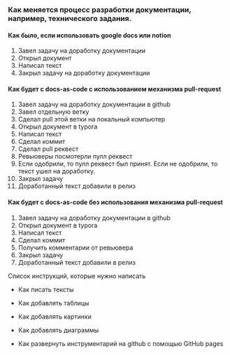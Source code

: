 ### Как меняется процесс разработки документации, например, технического задания.

#### Как было, если использовать google docs или notion

1. Завел задачу на доработку документации
2. Открыл документ
3. Написал текст
4. Закрыл задачу на доработку документации



#### Как будет с docs-as-code с использованием механизма pull-request

1. Завел задачу на доработку документации в github
2. Завел отдельную ветку
3. Сделал pull этой ветки на локальный компьютер
4. Открыл документ в typora
5. Написал текст
6. Сделал коммит
7. Сделал pull реквест
8. Ревьюверы посмотерли пулл реквест
9. Если одобрили, то пулл реквест был принят. Если не одобрили, то текст ушел на доработку.
10. Закрыл задачу
11. Доработанный текст добавили в релиз



#### Как будет с docs-as-code без использования механизма pull-request

1. Завел задачу на доработку документации в github
2. Открыл документ в typora
3. Написал текст
4. Сделал коммит
5. Получить комментарии от ревьювера
6. Закрыл задачу
7. Доработанный текст добавили в релиз





Список инструкций, которые нужно написать



- Как писать тексты

- Как добавлять таблицы

- Как добавлять картинки

- Как добавлять диаграммы

- Как развернуть инструментарий на github с помощью GitHub pages


